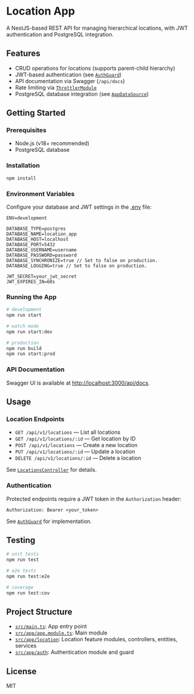 # Location App

A NestJS-based REST API for managing hierarchical locations, with JWT authentication and PostgreSQL integration.

## Features

- CRUD operations for locations (supports parent-child hierarchy)
- JWT-based authentication (see [`AuthGuard`](src/app/auth/auth.guard.ts))
- API documentation via Swagger (`/api/docs`)
- Rate limiting via [`ThrottlerModule`](src/app/app.module.ts)
- PostgreSQL database integration (see [`AppDataSource`](src/app/data-source.ts))

## Getting Started

### Prerequisites

- Node.js (v18+ recommended)
- PostgreSQL database

### Installation

```bash
npm install
```

### Environment Variables

Configure your database and JWT settings in the [.env](.env) file:

```
ENV=development

DATABASE_TYPE=postgres
DATABASE_NAME=location_app
DATABASE_HOST=localhost
DATABASE_PORT=5432
DATABASE_USERNAME=username
DATABASE_PASSWORD=password
DATABASE_SYNCHRONIZE=true // Set to false on production.
DATABASE_LOGGING=true // Set to false on production.

JWT_SECRET=your_jwt_secret
JWT_EXPIRES_IN=60s
```

### Running the App

```bash
# development
npm run start

# watch mode
npm run start:dev

# production
npm run build
npm run start:prod
```

### API Documentation

Swagger UI is available at [http://localhost:3000/api/docs](http://localhost:3000/api/docs).

## Usage

### Location Endpoints

- `GET /api/v1/locations` — List all locations
- `GET /api/v1/locations/:id` — Get location by ID
- `POST /api/v1/locations` — Create a new location
- `PUT /api/v1/locations/:id` — Update a location
- `DELETE /api/v1/locations/:id` — Delete a location

See [`LocationsController`](src/app/location/controllers/locations.controller.ts) for details.

### Authentication

Protected endpoints require a JWT token in the `Authorization` header:

```
Authorization: Bearer <your_token>
```

See [`AuthGuard`](src/app/auth/auth.guard.ts) for implementation.

## Testing

```bash
# unit tests
npm run test

# e2e tests
npm run test:e2e

# coverage
npm run test:cov
```

## Project Structure

- [`src/main.ts`](src/main.ts): App entry point
- [`src/app/app.module.ts`](src/app/app.module.ts): Main module
- [`src/app/location`](src/app/location): Location feature modules, controllers, entities, services
- [`src/app/auth`](src/app/auth): Authentication module and guard

## License

MIT